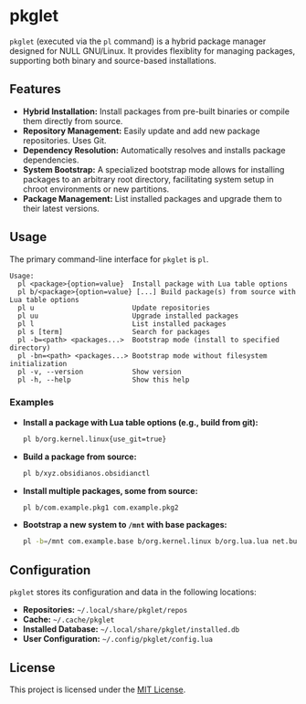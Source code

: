 # pkglet

`pkglet` (executed via the `pl` command) is a hybrid package manager designed for NULL GNU/Linux. It provides flexiblity for managing packages, supporting both binary and source-based installations.

## Features

- **Hybrid Installation:** Install packages from pre-built binaries or compile them directly from source.
- **Repository Management:** Easily update and add new package repositories. Uses Git.
- **Dependency Resolution:** Automatically resolves and installs package dependencies.
- **System Bootstrap:** A specialized bootstrap mode allows for installing packages to an arbitrary root directory, facilitating system setup in chroot environments or new partitions.
- **Package Management:** List installed packages and upgrade them to their latest versions.

## Usage

The primary command-line interface for `pkglet` is `pl`.

```
Usage:
  pl <package>{option=value}  Install package with Lua table options
  pl b/<package>{option=value} [...] Build package(s) from source with Lua table options
  pl u                        Update repositories
  pl uu                       Upgrade installed packages
  pl l                        List installed packages
  pl s [term]                 Search for packages
  pl -b=<path> <packages...>  Bootstrap mode (install to specified directory)
  pl -bn=<path> <packages...> Bootstrap mode without filesystem initialization
  pl -v, --version            Show version
  pl -h, --help               Show this help
```

### Examples

- **Install a package with Lua table options (e.g., build from git):**
  ```bash
  pl b/org.kernel.linux{use_git=true}
  ```
- **Build a package from source:**
  ```bash
  pl b/xyz.obsidianos.obsidianctl
  ```
- **Install multiple packages, some from source:**
  ```bash
  pl b/com.example.pkg1 com.example.pkg2
  ```
- **Bootstrap a new system to `/mnt` with base packages:**
  ```bash
  pl -b=/mnt com.example.base b/org.kernel.linux b/org.lua.lua net.busybox.busybox org.libc.musl
  ```

## Configuration

`pkglet` stores its configuration and data in the following locations:

- **Repositories:** `~/.local/share/pkglet/repos`
- **Cache:** `~/.cache/pkglet`
- **Installed Database:** `~/.local/share/pkglet/installed.db`
- **User Configuration:** `~/.config/pkglet/config.lua`

## License

This project is licensed under the [MIT License](LICENSE).
